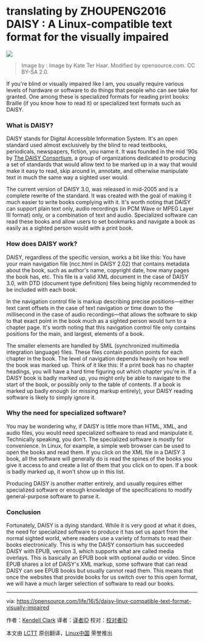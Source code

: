 translating by ZHOUPENG2016
DAISY : A Linux-compatible text format for the visually impaired
=================================================================


![](https://opensource.com/sites/default/files/styles/image-full-size/public/images/education/osdc-lead_books.png?itok=K8wqfPT5)
>Image by : 
Image by Kate Ter Haar. Modified by opensource.com. CC BY-SA 2.0.

If you're blind or visually impaired like I am, you usually require various levels of hardware or software to do things that people who can see take for granted. One among these is specialized formats for reading print books: Braille (if you know how to read it) or specialized text formats such as DAISY.

### What is DAISY?

DAISY stands for Digital Accessible Information System. It's an open standard used almost exclusively by the blind to read textbooks, periodicals, newspapers, fiction, you name it. It was founded in the mid '90s by [The DAISY Consortium][1], a group of organizations dedicated to producing a set of standards that would allow text to be marked up in a way that would make it easy to read, skip around in, annotate, and otherwise manipulate text in much the same way a sighted user would.

The current version of DAISY 3.0, was released in mid-2005 and is a complete rewrite of the standard. It was created with the goal of making it much easier to write books complying with it. It's worth noting that DAISY can support plain text only, audio recordings (in PCM Wave or MPEG Layer III format) only, or a combination of text and audio. Specialized software can read these books and allow users to set bookmarks and navigate a book as easily as a sighted person would with a print book.

### How does DAISY work?

DAISY, regardless of the specific version, works a bit like this: You have your main navigation file (ncc.html in DAISY 2.02) that contains metadata about the book, such as author's name, copyright date, how many pages the book has, etc. This file is a valid XML document in the case of DAISY 3.0, with DTD (document type definition) files being highly recommended to be included with each book.

In the navigation control file is markup describing precise positions—either text caret offsets in the case of text navigation or time down to the millisecond in the case of audio recordings—that allows the software to skip to that exact point in the book much as a sighted person would turn to a chapter page. It's worth noting that this navigation control file only contains positions for the main, and largest, elements of a book.

The smaller elements are handled by SMIL (synchronized multimedia integration language) files. These files contain position points for each chapter in the book. The level of navigation depends heavily on how well the book was marked up. Think of it like this: If a print book has no chapter headings, you will have a hard time figuring out which chapter you're in. If a DAISY book is badly marked up, you might only be able to navigate to the start of the book, or possibly only to the table of contents. If a book is marked up badly enough (or missing markup entirely), your DAISY reading software is likely to simply ignore it.

### Why the need for specialized software?

You may be wondering why, if DAISY is little more than HTML, XML, and audio files, you would need specialized software to read and manipulate it. Technically speaking, you don't. The specialized software is mostly for convenience. In Linux, for example, a simple web browser can be used to open the books and read them. If you click on the XML file in a DAISY 3 book, all the software will generally do is read the spines of the books you give it access to and create a list of them that you click on to open. If a book is badly marked up, it won't show up in this list.

Producing DAISY is another matter entirely, and usually requires either specialized software or enough knowledge of the specifications to modify general-purpose software to parse it.

### Conclusion

Fortunately, DAISY is a dying standard. While it is very good at what it does, the need for specialized software to produce it has set us apart from the normal sighted world, where readers use a variety of formats to read their books electronically. This is why the DAISY consortium has succeeded DAISY with EPUB, version 3, which supports what are called media overlays. This is basically an EPUB book with optional audio or video. Since EPUB shares a lot of DAISY's XML markup, some software that can read DAISY can see EPUB books but usually cannot read them. This means that once the websites that provide books for us switch over to this open format, we will have a much larger selection of software to read our books.

--------------------------------------------------------------------------------

via: https://opensource.com/life/16/5/daisy-linux-compatible-text-format-visually-impaired

作者：[Kendell Clark][a]
译者：[译者ID](https://github.com/译者ID)
校对：[校对者ID](https://github.com/校对者ID)

本文由 [LCTT](https://github.com/LCTT/TranslateProject) 原创翻译，[Linux中国](https://linux.cn/) 荣誉推出

[a]: https://opensource.com/users/kendell-clark
[1]: http://www.daisy.org
